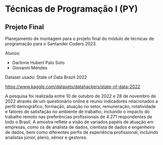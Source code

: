 # Técnicas de Programação I (PY)
## Projeto Final
Planejamento de montagem para o projeto final do módulo de técnicas de programação para o Santander Coders 2023.

Alunos:
- Darlinne Hubert Palo Soto
- Giovanni Mendes

Dataset usado: State of Data Brazil 2022

https://www.kaggle.com/datasets/datahackers/state-of-data-2022

A pesquisa foi realizada entre 10 de outubro de 2022 e 28 de novembro de 2022 através de um questionário online e reuniu indicadores relacionados a perfil demográfico, formação, atuação no setor, remuneração, rotatividade e fatores de satisfação no ambiente de trabalho, incluindo o impacto do trabalho remoto nas preferências profissionais de 4.271 respondentes de todo o Brasil. A amostra reflete a visão de variados papéis de atuação em empresas, como os de analista de dados, cientista de dados e engenheiro de dados, bem como diferentes perfis de experiência profissional, incluindo analistas júnior, pleno, sênior e gestores.
